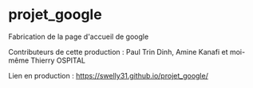 # projet_google
Fabrication de la page d'accueil de google

Contributeurs de cette production : Paul Trin Dinh, Amine Kanafi et moi-même Thierry OSPITAL

Lien en production : https://swelly31.github.io/projet_google/
